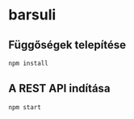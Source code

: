 # barsuli

## Függőségek telepítése

```cmd
npm install
```

## A REST API indítása

```cmd
npm start
```
